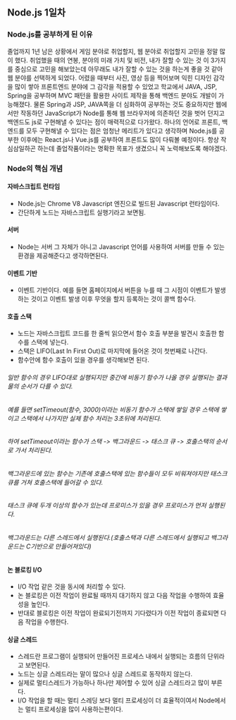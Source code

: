 ## Node.js 1일차

### Node.js를 공부하게 된 이유

졸업까지 1년 남은 상황에서 게임 분야로 취업할지, 웹 분야로 취업할지 고민을 정말 많이 했다.
취업했을 때의 연봉, 분야의 미래 가치 및 비전, 내가 잘할 수 있는 것 이 3가지를 중심으로 고민을 해보았는데 아무래도 내가 잘할 수 있는 것을 하는게 좋을 것 같아 웹 분야를 선택하게 되었다. 
어렸을 때부터 사진, 영상 등을 찍어보며 익힌 디자인 감각을 많이 쌓아 프론트엔드 분야에 그 감각을 적용할 수 있었고 학교에서 JAVA, JSP, Spring을 공부하며 MVC 패턴을 활용한 사이트 제작을 통해 백엔드 분야도 개발이 가능해졌다.
물론 Spring과 JSP, JAVA쪽을 더 심화하여 공부하는 것도 중요하지만 웹에서만 작동하던 JavaScript가 Node를 통해 웹 브라우저에 의존하던 것을 벗어 던지고 백엔드도 js로 구현해낼 수 있다는 점이 매력적으로 다가왔다. 
하나의 언어로 프론트, 백엔드를 모두 구현해낼 수 있다는 점은 엄청난 메리트가 있다고 생각하며 Node.js를 공부한 이후에는 React.js나 Vue.js를 공부하여 프론트도 많이 다뤄볼 예정이다. 
항상 작심삼일하곤 하는데 졸업작품이라는 명확한 목표가 생겼으니 꼭 노력해보도록 해야겠다.

### Node의 핵심 개념

#### 자바스크립트 런타임
- Node.js는 Chrome V8 Javascript 엔진으로 빌드된 Javascript 런타임이다.
- 간단하게 노드는 자바스크립트 실행기라고 보면됨.

#### 서버
- Node는 서버 그 자체가 아니고 Javascript 언어를 사용하여 서버를 만들 수 있는 환경을 제공해준다고 생각하면된다.

#### 이벤트 기반
- 이벤트 기반이다. 예를 들면 홈페이지에서 버튼을 누를 때 그 시점이 이벤트가 발생하는 것이고 이벤트 발생 이후 무엇을 할지 등록하는 것이 콜백 함수다.

#### 호출 스택
- 노드는 자바스크립트 코드를 한 줄씩 읽으면서 함수 호출 부분을 발견시 호출한 함수를 스택에 넣는다.
- 스택은 LIFO(Last In First Out)로 마지막에 들어온 것이 첫번째로 나간다.
- 함수안에 함수 호출이 있을 경우를 생각해보면 된다.

###### 일반 함수의 경우 LIFO대로 실행되지만 중간에 비동기 함수가 나올 경우 실행되는 결과물의 순서가 다를 수 있다. 
###### 예를 들면 setTimeout(함수, 3000)이라는 비동기 함수가 스택에 쌓일 경우 스택에 쌓이고 스택에서 나가지만 실제 함수 처리는 3초뒤에 처리된다.
###### 하여 setTimeout이라는 함수가 스택 -> 백그라운드 -> 태스크 큐 -> 호출스택의 순서로 가서 처리된다.
###### 백그라운드에 있는 함수는 기존에 호출스택에 있는 함수들이 모두 비워져야지만 태스크 큐를 거쳐 호출스택에 들어갈 수 있다.
###### 태스크 큐에 두개 이상의 함수가 있는데 프로미스가 있을 경우 프로미스가 먼저 실행된다.
###### 백그라운드는 다른 스레드에서 실행된다.(호출스택과 다른 스레드에서 실행되고 백그라운드는 C기반으로 만들어져있다)

#### 논 블로킹 I/O
- I/O 작업 같은 것을 동시에 처리할 수 있다.
- 논 블로킹은 이전 작업이 완료될 때까지 대기하지 않고 다음 작업을 수행하여 효율성을 높인다.
- 반대로 블로킹은 이전 작업이 완료되기전까지 기다렸다가 이전 작업이 종료되면 다음 작업을 수행한다.

#### 싱글 스레드
- 스레드란 프로그램이 실행되어 만들어진 프로세스 내에서 실행되는 흐름의 단위라고 보면된다.
- 노드는 싱글 스레드라는 말이 많으나 싱글 스레드로 동작하지 않는다.
- 실제로 멀티스레드가 가능하나 하나만 제어할 수 있어 싱글 스레드라고 많이 부른다.
- I/O 작업을 할 때는 멀티 스레딩 보다 멀티 프로세싱이 더 효율적이여서 Node에서는 멀티 프로세싱을 많이 사용하는편이다.
